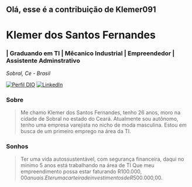 ## Olá, esse é a contribuição de Klemer091

# Klemer dos Santos Fernandes 
### | Graduando em TI | Mêcanico Industrial | Empreendedor | Assistente Adminstrativo 
_Sobral, Ce - Brasil_

[![Perfil DIO](https://img.shields.io/badge/-Meu%20Perfil%20na%20DIO-0077B5?style=for-the-badge&logo=gitbook&logoColor=white)](https://www.dio.me/users/klemerfc)
[![LinkedIn](https://img.shields.io/badge/linkedin-%230077B5.svg?style=for-the-badge&logo=linkedin&logoColor=white)](www.linkedin.com/in/klemer-fernandes-a1459824a)

### Sobre

> Me chamo Klemer dos Santos Fernandes, tenho 26 anos, moro na cidade de Sobral no estado do Ceará.
> Atualmente sou autônomo, tenho uma empresa varejista no nicho de moda masculina.
> Estou em busca de um primeiro emprego na área da TI.

### Sonhos 
> Ter uma vida autossustentável, com segurança financeira, daqui no minimo 5 anos está trabalhando na área de TI
> Que meu empreendimento possa estar faturando R$100.000,00 anuais.
> E ter uma carteira de investimentos de R$500.000,00.
